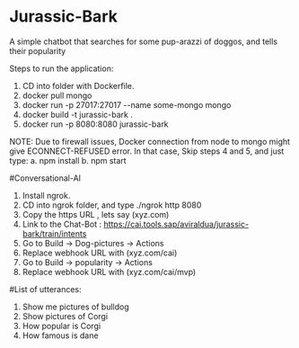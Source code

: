 # Jurassic-Bark
A simple chatbot that searches for some pup-arazzi of doggos, and tells their popularity

Steps to run the application:

1. CD into folder with Dockerfile.
2. docker pull mongo
3. docker run -p 27017:27017 --name some-mongo mongo
4. docker build -t jurassic-bark .
5. docker run -p 8080:8080 jurassic-bark


NOTE: Due to firewall issues, Docker connection from node to mongo might give ECONNECT-REFUSED error. In that case, Skip steps 4 and 5,
and just type:
a. npm install
b. npm start


#Conversational-AI
1. Install ngrok.
2. CD into ngrok folder, and type ./ngrok http 8080
3. Copy the https URL , lets say (xyz.com)
4. Link to the Chat-Bot : https://cai.tools.sap/aviraldua/jurassic-bark/train/intents
5. Go to Build -> Dog-pictures -> Actions
6. Replace webhook URL with (xyz.com/cai)
7. Go to Build -> popularity -> Actions
8. Replace webhook URL with (xyz.com/cai/mvp)


#List of utterances:
1. Show me pictures of bulldog
2. Show pictures of Corgi
3. How popular is Corgi
4. How famous is dane
